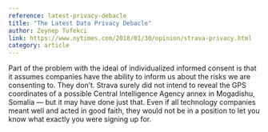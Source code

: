 ```yaml
---
reference: latest-privacy-debacle
title: "The Latest Data Privacy Debacle"
author: Zeynep Tufekci
link: https://www.nytimes.com/2018/01/30/opinion/strava-privacy.html
category: article
---
```

Part of the problem with the ideal of individualized informed consent is that it assumes companies have the ability to inform us about the risks we are consenting to. They don’t. Strava surely did not intend to reveal the GPS coordinates of a possible Central Intelligence Agency annex in Mogadishu, Somalia — but it may have done just that. Even if all technology companies meant well and acted in good faith, they would not be in a position to let you know what exactly you were signing up for.
